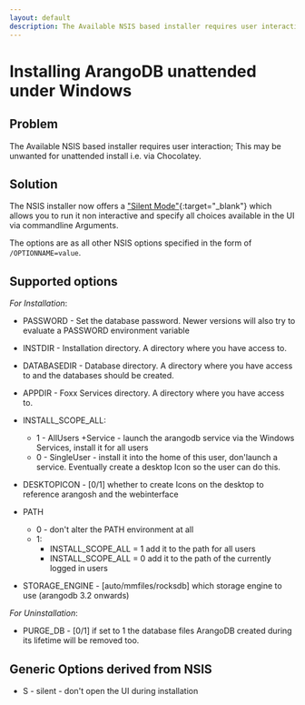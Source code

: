 ```yaml
---
layout: default
description: The Available NSIS based installer requires user interaction; This may be unwanted for unattended install i
---
```

Installing ArangoDB unattended under Windows
============================================

Problem
-------
The Available NSIS based installer requires user interaction; This may be unwanted for unattended install i.e. via Chocolatey. 

Solution
--------
The NSIS installer now offers a ["Silent Mode"](http://nsis.sourceforge.net/Docs/Chapter3.html){:target="_blank"} which allows you to run it non interactive
and specify all choices available in the UI via commandline Arguments.

The options are as all other NSIS options specified in the form of `/OPTIONNAME=value`.

## Supported options

*For Installation*:

 - PASSWORD - Set the database password. Newer versions will also try to evaluate a PASSWORD environment variable
 
 - INSTDIR - Installation directory. A directory where you have access to.
 - DATABASEDIR - Database directory. A directory where you have access to and the databases should be created.
 - APPDIR - Foxx Services directory. A directory where you have access to.
 - INSTALL_SCOPE_ALL:
    - 1 - AllUsers +Service - launch the arangodb service via the Windows Services, install it for all users
    - 0 - SingleUser - install it into the home of this user, don'launch a service. Eventually create a desktop Icon so the user can do this.
 - DESKTOPICON - [0/1] whether to create Icons on the desktop to reference arangosh and the webinterface
 - PATH
   - 0 - don't alter the PATH environment at all
   - 1:
     - INSTALL_SCOPE_ALL = 1 add it to the path for all users
     - INSTALL_SCOPE_ALL = 0 add it to the path of the currently logged in users
 - STORAGE_ENGINE - [auto/mmfiles/rocksdb] which storage engine to use (arangodb 3.2 onwards) 

*For Uninstallation*:
 - PURGE_DB - [0/1] if set to 1 the database files ArangoDB created during its lifetime will be removed too.

## Generic Options derived from NSIS

 - S - silent - don't open the UI during installation
